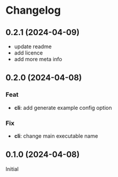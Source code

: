 # Changelog

## 0.2.1 (2024-04-09)

- update readme
- add licence
- add more meta info

## 0.2.0 (2024-04-08)

### Feat

- **cli**: add generate example config option

### Fix

- **cli**: change main executable name

## 0.1.0 (2024-04-08)

Initial
